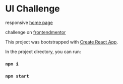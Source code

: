 # UI Challenge
responsive [home page](https://news-homepage-ui.vercel.app)

challenge on [frontendmentor](https://www.frontendmentor.io/challenges/news-homepage-H6SWTa1MFl/hub/news-homepage-ZFBbp0NA-v)



This project was bootstrapped with [Create React App](https://github.com/facebook/create-react-app).


In the project directory, you can run:

### `npm i`
### `npm start`


